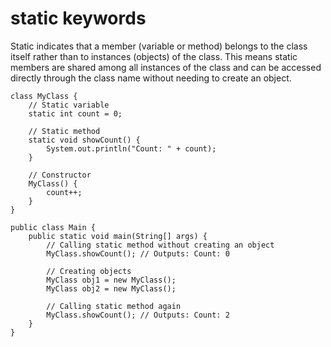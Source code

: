# static keywords
Static indicates that a member (variable or method) belongs to the class itself rather than to instances (objects) of the class. This means static members are shared among all instances of the class and can be accessed directly through the class name without needing to create an object.

```
class MyClass {
    // Static variable
    static int count = 0;

    // Static method
    static void showCount() {
        System.out.println("Count: " + count);
    }

    // Constructor
    MyClass() {
        count++;
    }
}

public class Main {
    public static void main(String[] args) {
        // Calling static method without creating an object
        MyClass.showCount(); // Outputs: Count: 0

        // Creating objects
        MyClass obj1 = new MyClass();
        MyClass obj2 = new MyClass();

        // Calling static method again
        MyClass.showCount(); // Outputs: Count: 2
    }
}

```
